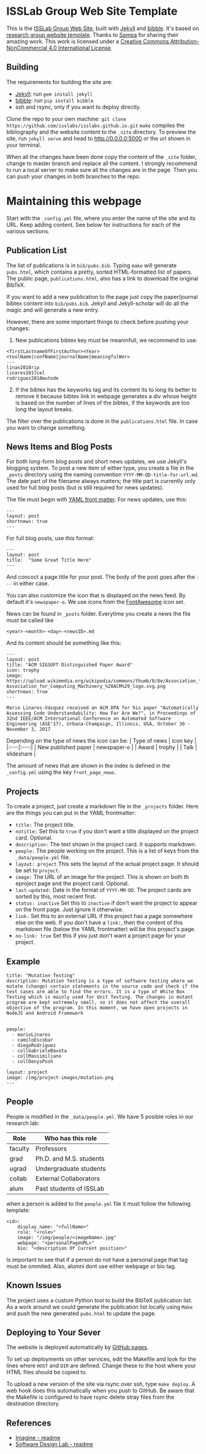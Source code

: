 ISSLab Group Web Site Template
================================


This is the [ISSLab Group Web Site](https://isslabs.github.io/), built with [Jekyll][] and [bibble][]. It's based on [research group website template](https://github.com/uwsampa/research-group-web). Thanks to [Sampa](https://sampa.cs.washington.edu) for sharing their amazing work. This work is licensed under a [Creative Commons Attribution-NonCommercial 4.0 International License][license].

[Jekyll]: http://jekyllrb.com/
[bibble]: https://github.com/sampsyo/bibble/
[license]: https://creativecommons.org/licenses/by-nc/4.0/


Building
--------

The requirements for building the site are:

* [Jekyll][]: run `gem install jekyll`
* [bibble][]: run `pip install bibble`
* ssh and rsync, only if you want to deploy directly.

Clone the repo to your own machine: `git clone https://github.com/isslabs/isslabs.github.io.git` `make` compiles the bibliography and the website content to the `_site` directory. To preview the site, run `jekyll serve` and head to http://0.0.0.0:5000 or the url shown in your terminal.

When all the changes have been done copy the content of the ```_site``` folder, change to master branch and replace all the content. I strongly recommend to run a local server to make sure all the changes are in the page. Then you can push your changes in both branches to the repo.



# Maintaining this webpage
Start with the `_config.yml` file, where you enter the name of the site and its URL. Keep adding content. See below for instructions for each of the various sections.

Publication List
----------------

The list of publications is in `bib/pubs.bib`. Typing `make` will generate `pubs.html`, which contains a pretty, sorted HTML-formatted list of papers. The public page, `publications.html`, also has a link to download the original BibTeX.

If you want to add a new publication to the page just copy the paper/journal bibtex content into ```bib/pubs.bib```. Jekyll and Jekyll-scholar will do all the magic and will generate a new entry. 

However, there are some important things to check before pushing your changes:  
1. New publications bibtex key must be meaninfull, we recommend to use: 
```
<firstLastnameOfFirstAuthor><Year><toolName|confName|journalName|meaningfulWor>
---
linan2018rip
linares2017cel
rodriguez2018mutode
```
2. If the bibtex has the keyworks tag and its content its to long its better to remove it because bibtex link in webpage generates a div whose height is based on the number of lines of the bibtex, if the keywords are too long the layout breaks.

The filter over the publications is done in the ```publications.html``` file. In case you want to change something.


News Items and Blog Posts
-------------------------

For both long-form blog posts and short news updates, we use Jekyll's blogging system. To post a new item of either type, you create a file in the `_posts` directory using the naming convention `YYYY-MM-DD-title-for-url.md`. The date part of the filename always matters; the title part is currently only used for full blog posts (but is still required for news updates).

The file must begin with [YAML front matter][yfm]. For news updates, use this:

    ---
    layout: post
    shortnews: true
    ---

For full blog posts, use this format:

    ---
    layout: post
    title:  "Some Great Title Here"
    ---

And concoct a page title for your post. The body of the post goes after the `---` in either case.

You can also customize the icon that is displayed on the news feed. By default it's `newspaper-o`. We use icons from the [FontAwesome][fa] icon set.

[yfm]: http://jekyllrb.com/docs/frontmatter/
[fa]: http://fontawesome.io/icons/

News can be found in ```_posts``` folder. Everytime you create a news the file must be called like 
```
<year>-<month>-<day>-<newsID>.md
```
And its content should be something like this:
```
---
layout: post
title: "ACM SIGSOFT Distinguished Paper Award"
icon: trophy
image: https://upload.wikimedia.org/wikipedia/commons/thumb/8/8e/Association_for_Computing_Machinery_%28ACM%29_logo.svg/300px-Association_for_Computing_Machinery_%28ACM%29_logo.svg.png
shortnews: true
---

Mario Linares-Vásquez received an ACM DPA for his paper "Automatically Assessing Code Understandability: How Far Are We?", in Proceedings of 32nd IEEE/ACM International Conference on Automated Software Engineering (ASE'17), Urbana-Champaign, Illinois, USA, October 30 - November 3, 2017
```

Depending on the type of news the icon can be:
| Type of news | icon key |
|:---:|:---:|
| New published paper | newspaper-o |
| Award | trophy |
| Talk | slideshare |

The amount of news that are shown in the index is defined in the ```_config.yml``` using the key ```front_page_news```.

Projects
--------

To create a project, just create a markdown file in the `_projects` folder. Here are the things you can put in the YAML frontmatter:

- `title:` The project title.
- `notitle:` Set this to `true` if you don't want a title displayed on the project card. Optional.
- `description:` The text shown in the project card. It supports markdown.
- `people:` The people working on the project. This is a list of keys from the `_data/people.yml` file.
- `layout: project` This sets the layout of the actual project page. It should be set to `project`.
- `image:` The URL of an image for the project. This is shown on both th eproject page and the project card. Optional.
- `last-updated:` Date in the format of `YYYY-MM-DD`. The project cards are sorted by this, most recent first.
- `status: inactive` Set this to `inactive` if don't want the project to appear on the front page. Just ignore it otherwise.
- `link:` Set this to an external URL if this project has a page somewhere else on the web. If you don't have a `link:`, then the content of this markdown file (below the YAML frontmatter) will be this project's page.
- `no-link: true` Set this if you just don't want a project page for your project.



Example
---
```
title: "Mutation Testing"
description: Mutation Testing is a type of software testing where we mutate (change) certain statements in the source code and check if the test cases are able to find the errors. It is a type of White Box Testing which is mainly used for Unit Testing. The changes in mutant program are kept extremely small, so it does not affect the overall objective of the program. In this moment, we have open projects in NodeJS and Android Framework


people:
  - marioLinares
  - camiloEscobar
  - diegoRodriguez
  - collGabrieleBavota
  - collMassimiliano
  - collDenysPosh

layout: project
image: /img/project-images/mutation.png
---
```
People
---------

People is modified in the ```_data/people.yml```. We have 5 posible roles in our research lab:

| Role | Who has this role |
|---|---|
| faculty | Professors |
| grad | Ph.D. and M.S. students |
| ugrad | Undergraduate students |
| collab | External Collaborators |
| alum | Past students of ISSLab |

when a person is added to the ```people.yml``` file it must follow the following template:

```
<id>:
    display_name: "<fullName>"
    role: "<role>"
    image: "/img/people/<imageName>.jpg"
    webpage: "<personalPageURL>"
    bio: "<description Of Current position>"
```

Is important to see that if a person do not have a personal page that tag must be ommited. Also, alumni dont use either webpage or bio tag.


Known Issues
------------

The project uses a custom Python tool to build the BibTeX publication list. As a work around we could generate the publication list locally using `Make` and push the new generated `pubs.html` to update the page. 

Deploying to Your Sever
-----------------------

The website is deployed automatically by [GitHub pages](https://pages.github.com/).

To set up deployments on other services, edit the Makefile and look for the lines where `HOST` and `DIR` are defined. Change these to the host where your HTML files should be copied to.

To upload a new version of the site via rsync over ssh, type `make deploy`. A web hook does this automatically when you push to GitHub. Be aware that the Makefile is configured to have rsync delete stray files from the destination directory.

[Jekyll]: http://jekyllrb.com/
[bibble]: https://github.com/sampsyo/bibble/

References
----------
- [Imagine - readme](https://github.com/john-guerra/imagine)
- [Software Design Lab - readme]([https://github.com/TheSoftwareDesignLab/thesoftwaredesignlab.github.io](https://github.com/TheSoftwareDesignLab/thesoftwaredesignlab.github.io))